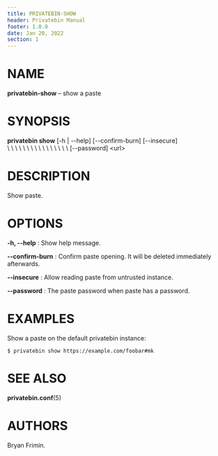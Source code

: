 ```yaml
---
title: PRIVATEBIN-SHOW
header: Privatebin Manual
footer: 1.0.0
date: Jan 20, 2022
section: 1
---
```

# NAME
**privatebin-show** – show a paste

# SYNOPSIS
**privatebin show** [-h | -\-help] [-\-confirm-burn] [-\-insecure]\
\ \ \ \ \ \ \ \ \ \ \ \ \ \ \ \ [-\-password] \<url\>

# DESCRIPTION
Show paste.

# OPTIONS
**-h, -\-help**
: Show help message.

**-\-confirm-burn**
: Confirm paste opening. It will be deleted immediately afterwards.

**-\-insecure**
: Allow reading paste from untrusted instance.

**-\-password**
: The paste password when paste has a password.

# EXAMPLES
Show a paste on the default privatebin instance:

    $ privatebin show https://example.com/foobar#mk

# SEE ALSO
**privatebin.conf**(5)

# AUTHORS
Bryan Frimin.
